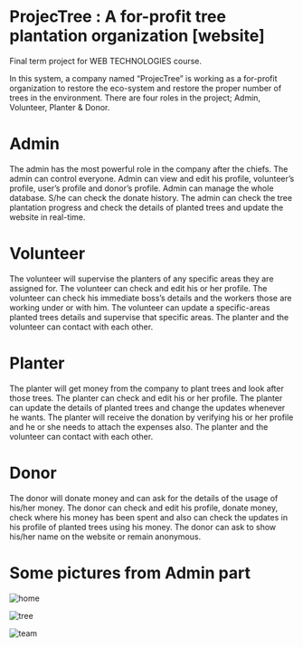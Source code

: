 # ProjecTree : A for-profit tree plantation organization [website]
Final term project for WEB TECHNOLOGIES course. 

In this system, a company named “ProjecTree” is working as a for-profit organization to restore the eco-system and restore the proper number of trees in the environment. There are four roles in the project; Admin, Volunteer, Planter & Donor. 

# Admin 
The admin has the most powerful role in the company after the chiefs. The admin can control everyone. Admin can view and edit his profile, volunteer’s profile, user’s profile and donor’s profile. Admin can manage the whole database. S/he can check the donate history. The admin can check the tree plantation progress and check the details of planted trees and update the website in real-time. 

# Volunteer 
The volunteer will supervise the planters of any specific areas they are assigned for. The volunteer can check and edit his or her profile. The volunteer can check his immediate boss’s details and the workers those are working under or with him. The volunteer can update a specific-areas planted trees details and supervise that specific areas. The planter and the volunteer can contact with each other.

# Planter 
The planter will get money from the company to plant trees and look after those trees. The planter can check and edit his or her profile. The planter can update the details of planted trees and change the updates whenever he wants. The planter will receive the donation by verifying his or her profile and he or she needs to attach the expenses also. The planter and the volunteer can contact with each other.

# Donor 
The donor will donate money and can ask for the details of the usage of his/her money. The donor can check and edit his profile, donate money, check where his money has been spent and also can check the updates in his profile of planted trees using his money. The donor can ask to show his/her name on the website or remain anonymous.

# Some pictures from Admin part 

![home](https://user-images.githubusercontent.com/47922615/129557147-616d9280-046d-4eb4-88a6-8423217ce8d0.PNG)

![tree](https://user-images.githubusercontent.com/47922615/129557165-cfa3cb21-7794-4aa6-bb0c-c54ca5173fc7.PNG)

![team](https://user-images.githubusercontent.com/47922615/129557177-3d7f3b36-df9c-4009-a9ff-bea2fceaded1.PNG)

